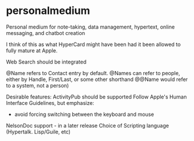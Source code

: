 # personalmedium
Personal medium for note-taking, data management, hypertext, online messaging, and chatbot creation

I think of this as what HyperCard might have been had it been allowed to fully mature at Apple.

Web Search should be integrated

@Name refers to Contact entry by default.
@Names can refer to people, either by Handle, First/Last, or some other shorthand
@@Name would refer to a system, not a person)


Desirable features:
ActivityPub should be supported
Follow Apple's Human Interface Guidelines, but emphasize:
- avoid forcing switching between the keyboard and mouse

NelsonDoc support - in a later release
Choice of Scripting language
(Hypertalk. Lisp/Guile, etc)

